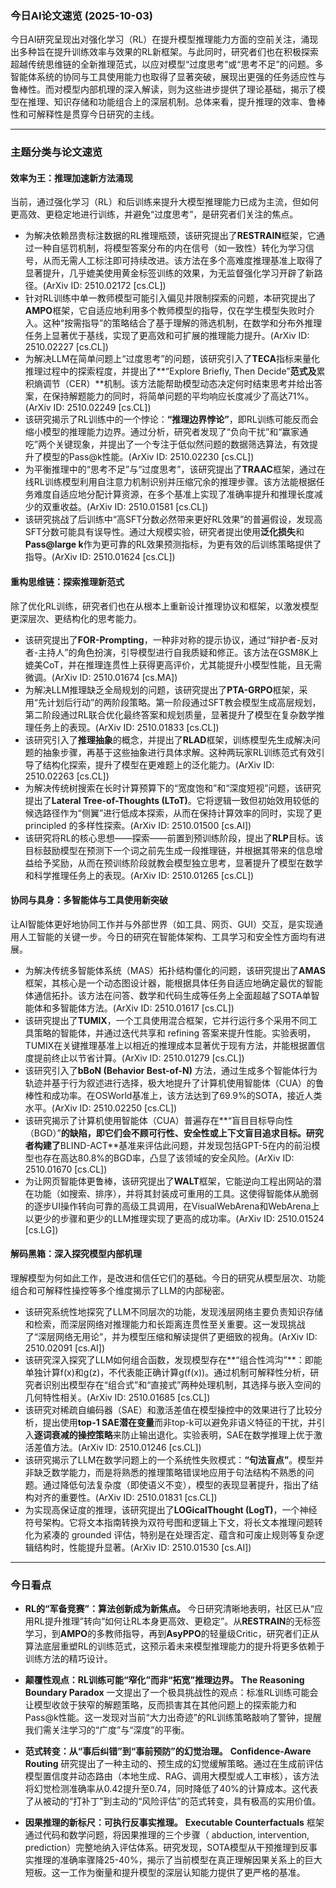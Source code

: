 
### 今日AI论文速览 (2025-10-03)

今日AI研究呈现出对强化学习（RL）在提升模型推理能力方面的空前关注，涌现出多种旨在提升训练效率与效果的RL新框架。与此同时，研究者们也在积极探索超越传统思维链的全新推理范式，以应对模型“过度思考”或“思考不足”的问题。多智能体系统的协同与工具使用能力也取得了显著突破，展现出更强的任务适应性与鲁棒性。而对模型内部机理的深入解读，则为这些进步提供了理论基础，揭示了模型在推理、知识存储和功能组合上的深层机制。总体来看，提升推理的效率、鲁棒性和可解释性是贯穿今日研究的主线。

---

### 主题分类与论文速览

#### 效率为王：推理加速新方法涌现

当前，通过强化学习（RL）和后训练来提升大模型推理能力已成为主流，但如何更高效、更稳定地进行训练，并避免“过度思考”，是研究者们关注的焦点。

*   为解决依赖昂贵标注数据的RL推理瓶颈，该研究提出了**RESTRAIN**框架，它通过一种自惩罚机制，将模型答案分布的内在信号（如一致性）转化为学习信号，从而无需人工标注即可持续改进。该方法在多个高难度推理基准上取得了显著提升，几乎媲美使用黄金标签训练的效果，为无监督强化学习开辟了新路径。(ArXiv ID: 2510.02172 [cs.CL])
*   针对RL训练中单一教师模型可能引入偏见并限制探索的问题，本研究提出了**AMPO**框架，它自适应地利用多个教师模型的指导，仅在学生模型失败时介入。这种“按需指导”的策略结合了基于理解的筛选机制，在数学和分布外推理任务上显著优于基线，实现了更高效和可扩展的推理能力提升。(ArXiv ID: 2510.02227 [cs.CL])
*   为解决LLM在简单问题上“过度思考”的问题，该研究引入了**TECA**指标来量化推理过程中的探索程度，并提出了**“Explore Briefly, Then Decide”**范式及**累积熵调节（CER）**机制。该方法能帮助模型动态决定何时结束思考并给出答案，在保持解题能力的同时，将简单问题的平均响应长度减少了高达71%。(ArXiv ID: 2510.02249 [cs.CL])
*   该研究揭示了RL训练中的一个悖论：**“推理边界悖论”**，即RL训练可能反而会缩小模型的推理能力边界。通过分析，研究者发现了“负向干扰”和“赢家通吃”两个关键现象，并提出了一个专注于低似然问题的数据筛选算法，有效提升了模型的Pass@k性能。(ArXiv ID: 2510.02230 [cs.CL])
*   为平衡推理中的“思考不足”与“过度思考”，该研究提出了**TRAAC**框架，通过在线RL训练模型利用自注意力机制识别并压缩冗余的推理步骤。该方法能根据任务难度自适应地分配计算资源，在多个基准上实现了准确率提升和推理长度减少的双重收益。(ArXiv ID: 2510.01581 [cs.CL])
*   该研究挑战了后训练中“高SFT分数必然带来更好RL效果”的普遍假设，发现高SFT分数可能具有误导性。通过大规模实验，研究者提出使用**泛化损失**和**Pass@large k**作为更可靠的RL效果预测指标，为更有效的后训练策略提供了指导。(ArXiv ID: 2510.01624 [cs.CL])

#### 重构思维链：探索推理新范式

除了优化RL训练，研究者们也在从根本上重新设计推理协议和框架，以激发模型更深层次、更结构化的思考能力。

*   该研究提出了**FOR-Prompting**，一种非对称的提示协议，通过“辩护者-反对者-主持人”的角色扮演，引导模型进行自我质疑和修正。该方法在GSM8K上媲美CoT，并在推理连贯性上获得更高评价，尤其能提升小模型性能，且无需微调。(ArXiv ID: 2510.01674 [cs.MA])
*   为解决LLM推理缺乏全局规划的问题，该研究提出了**PTA-GRPO**框架，采用“先计划后行动”的两阶段策略。第一阶段通过SFT教会模型生成高层规划，第二阶段通过RL联合优化最终答案和规划质量，显著提升了模型在复杂数学推理任务上的表现。(ArXiv ID: 2510.01833 [cs.CL])
*   该研究引入了**推理抽象**的概念，并提出了**RLAD**框架，训练模型先生成解决问题的抽象步骤，再基于这些抽象进行具体求解。这种两玩家RL训练范式有效引导了结构化探索，提升了模型在更难题上的泛化能力。(ArXiv ID: 2510.02263 [cs.CL])
*   为解决传统树搜索在长时计算预算下的“宽度饱和”和“深度短视”问题，该研究提出了**Lateral Tree-of-Thoughts (LToT)**。它将逻辑一致但初始效用较低的候选路径作为“侧翼”进行低成本探索，从而在保持计算效率的同时，实现了更 principled 的多样性探索。(ArXiv ID: 2510.01500 [cs.AI])
*   该研究将RL的核心思想——探索——前置到预训练阶段，提出了**RLP**目标。该目标鼓励模型在预测下一个词之前先生成一段推理链，并根据其带来的信息增益给予奖励，从而在预训练阶段就教会模型独立思考，显著提升了模型在数学和科学推理任务上的表现。(ArXiv ID: 2510.01265 [cs.CL])

#### 协同与具身：多智能体与工具使用新突破

让AI智能体更好地协同工作并与外部世界（如工具、网页、GUI）交互，是实现通用人工智能的关键一步。今日的研究在智能体架构、工具学习和安全性方面均有进展。

*   为解决传统多智能体系统（MAS）拓扑结构僵化的问题，该研究提出了**AMAS**框架，其核心是一个动态图设计器，能根据具体任务自适应地确定最优的智能体通信拓扑。该方法在问答、数学和代码生成等任务上全面超越了SOTA单智能体和多智能体方法。(ArXiv ID: 2510.01617 [cs.CL])
*   该研究提出了**TUMIX**，一个工具使用混合框架，它并行运行多个采用不同工具策略的智能体，并通过迭代共享和 refining 答案来提升性能。实验表明，TUMIX在关键推理基准上以相近的推理成本显著优于现有方法，并能根据置信度提前终止以节省计算。(ArXiv ID: 2510.01279 [cs.CL])
*   该研究引入了**bBoN (Behavior Best-of-N)** 方法，通过生成多个智能体行为轨迹并基于行为叙述进行选择，极大地提升了计算机使用智能体（CUA）的鲁棒性和成功率。在OSWorld基准上，该方法达到了69.9%的SOTA，接近人类水平。(ArXiv ID: 2510.02250 [cs.CL])
*   该研究揭示了计算机使用智能体（CUA）普遍存在**“盲目目标导向性（BGD）”**的缺陷，即它们会不顾可行性、安全性或上下文盲目追求目标。研究者构建了**BLIND-ACT**基准来评估此问题，并发现包括GPT-5在内的前沿模型也存在高达80.8%的BGD率，凸显了该领域的安全风险。(ArXiv ID: 2510.01670 [cs.CL])
*   为让网页智能体更鲁棒，该研究提出了**WALT**框架，它能逆向工程出网站的潜在功能（如搜索、排序），并将其封装成可重用的工具。这使得智能体从脆弱的逐步UI操作转向可靠的高级工具调用，在VisualWebArena和WebArena上以更少的步骤和更少的LLM推理实现了更高的成功率。(ArXiv ID: 2510.01524 [cs.LG])

#### 解码黑箱：深入探究模型内部机理

理解模型为何如此工作，是改进和信任它们的基础。今日的研究从模型层次、功能组合和可解释性操控等多个维度揭示了LLM的内部秘密。

*   该研究系统性地探究了LLM不同层次的功能，发现浅层网络主要负责知识存储和检索，而深层网络对推理能力和长距离连贯性至关重要。这一发现挑战了“深层网络无用论”，并为模型压缩和解读提供了更细致的视角。(ArXiv ID: 2510.02091 [cs.AI])
*   该研究深入探究了LLM如何组合函数，发现模型存在**“组合性鸿沟”**：即能单独计算f(x)和g(z)，不代表能正确计算g(f(x))。通过机制可解释性分析，研究者识别出模型存在“组合式”和“直接式”两种处理机制，其选择与嵌入空间的几何特性相关。(ArXiv ID: 2510.01685 [cs.CL])
*   该研究对稀疏自编码器（SAE）和激活差值在模型操控中的效果进行了比较分析，提出使用**top-1 SAE潜在变量**而非top-k可以避免非语义特征的干扰，并引入**逐词衰减的操控策略**来防止输出退化。实验表明，SAE在数学推理上优于激活差值方法。(ArXiv ID: 2510.01246 [cs.CL])
*   该研究揭示了LLM在数学问题上的一个系统性失败模式：**“句法盲点”**。模型并非缺乏数学能力，而是将熟悉的推理策略错误地应用于句法结构不熟悉的问题。通过降低句法复杂度（即使语义不变），模型的表现显著提升，指出了结构对齐的重要性。(ArXiv ID: 2510.01831 [cs.CL])
*   为实现高保证度的推理，该研究提出了**LOGicalThought (LogT)**，一个神经符号架构。它将文本指南转换为双符号图和逻辑上下文，将长文本推理问题转化为紧凑的 grounded 评估，特别是在处理否定、蕴含和可废止规则等复杂逻辑结构时，性能提升显著。(ArXiv ID: 2510.01530 [cs.AI])

---

### 今日看点

*   **RL的“军备竞赛”：算法创新成为新焦点。** 今日研究清晰地表明，社区已从“应用RL提升推理”转向“如何让RL本身更高效、更稳定”。从**RESTRAIN**的无标签学习，到**AMPO**的多教师指导，再到**AsyPPO**的轻量级Critic，研究者们正从算法底层重塑RL的训练范式，这预示着未来模型推理能力的提升将更多依赖于训练方法的精巧设计。

*   **颠覆性观点：RL训练可能“窄化”而非“拓宽”推理边界。** **The Reasoning Boundary Paradox** 一文提出了一个极具挑战性的观点：标准RL训练可能会让模型收敛于狭窄的解题策略，反而损害其在其他问题上的探索能力和Pass@k性能。这一发现对当前“大力出奇迹”的RL训练策略敲响了警钟，提醒我们需关注学习的“广度”与“深度”的平衡。

*   **范式转变：从“事后纠错”到“事前预防”的幻觉治理。** **Confidence-Aware Routing** 研究提出了一种主动的、预生成的幻觉缓解策略。通过在生成前评估模型置信度并动态路由（本地生成、RAG、调用大模型或人工审核），该方法将幻觉检测准确率从0.42提升至0.74，同时降低了40%的计算成本。这代表了从被动的“打补丁”到主动的“风险评估”的范式转变，具有极高的实用价值。

*   **因果推理的新标尺：可执行反事实推理。** **Executable Counterfactuals** 框架通过代码和数学问题，将因果推理的三个步骤（ abduction, intervention, prediction）完整地纳入评估体系。研究发现，SOTA模型从干预推理到反事实推理的准确率骤降25-40%，揭示了当前模型在真正理解因果关系上的巨大短板。这一工作为衡量和提升模型的深层认知能力提供了更严格的基准。